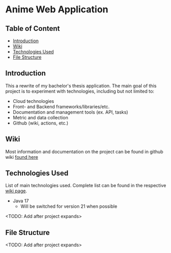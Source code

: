 # Anime Web Application

## Table of Content

- [Introduction](#Introduction)
- [Wiki](#Wiki)
- [Technologies Used](#Technologies-Used)
- [File Structure](#File-Structure)

## Introduction

This a rewrite of my bachelor's thesis application. The main goal of this project is to experiment with technologies, including but not limited to:
- Cloud technologies
- Front- and Backend frameworks/libraries/etc.
- Documentation and management tools (ex. API, tasks)
- Metric and data collection
- Github (wiki, actions, etc.)

## Wiki

Most information and documentation on the project can be found in github wiki [found here](https://github.com/TheSausages/Anime_Web_Application/wiki)

## Technologies Used

List of main technologies used. Complete list can be found in the respective [wiki page](https://github.com/TheSausages/Anime_Web_Application/wiki/Technologies-used).

- Java 17
  - Will be switched for version 21 when possible

<TODO: Add after project expands>

## File Structure

<TODO: Add after project expands>
